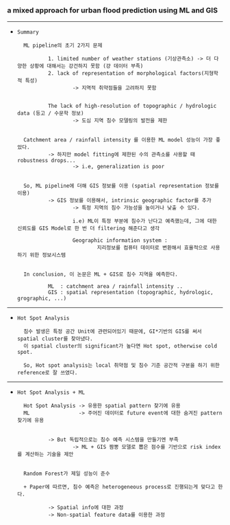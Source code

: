 ### a mixed approach for urban flood prediction using ML and GIS

---

- `Summary`


        ML pipeline의 초기 2가지 문제 
        
                1. limited number of weather stations (기상관측소) -> 더 다양한 상황에 대해서는 강건하지 못함 (걍 데이터 부족)
                2. lack of representation of morphological factors(지형학적 특성)
                        -> 지역적 취약점들을 고려하지 못함
                

                The lack of high-resolution of topographic / hydrologic data (등고 / 수문학 정보)
                        -> 도심 지역 침수 모델링의 발전을 제한
                

        Catchment area / rainfall intensity 를 이용한 ML model 성능이 가장 좋았다.
                -> 하지만 model fitting에 제한된 수의 관측소를 사용할 때 robustness drops...
                        -> i.e, generalization is poor
                      

        So, ML pipeline에 더해 GIS 정보를 이용 (spatial representation 정보를 이용)
                -> GIS 정보를 이용해서, intrinsic geographic factor를 추가 
                        -> 특정 지역의 침수 가능성을 높이거나 낮출 수 있다.
                        
                        i.e) ML이 특정 부분에 침수가 난다고 예측했는데, 그에 대한 신뢰도를 GIS Model로 한 번 더 filtering 해준다고 생각
                        
                        Geographic information system :
                                지리정보를 컴퓨터 데이터로 변환해서 효율적으로 사용하기 위한 정보시스템 


        In conclusion, 이 논문은 ML + GIS로 침수 지역을 예측한다.
        
                ML  : catchment area / rainfall intensity ..
                GIS : spatial representation (topographic, hydrologic, grographic, ...)


---

- `Hot Spot Analysis`


        침수 발생은 특정 공간 Unit에 관련되어있기 때문에, GI*기반의 GIS를 써서 spatial cluster를 찾아냈다.
        이 spatial cluster의 significant가 높다면 Hot spot, otherwise cold spot. 

        So, Hot spot analysis는 local 취약점 및 침수 기준 공간적 구분을 하기 위한 reference로 잘 쓰였다.
        
        
---

- `Hot Spot Analysis + ML`


        Hot Spot Analysis -> 유용한 spatial pattern 찾기에 유용
        ML                -> 주어진 데이터로 future event에 대한 숨겨진 pattern 찾기에 유용
        
        
                -> But 독립적으로는 침수 예측 시스템을 만들기엔 부족 
                        -> ML + GIS 짬뽕 모델로 뽑은 점수를 기반으로 risk index를 계산하는 기술을 제안 
                
                
        Random Forest가 제일 성능이 준수 
        
        + Paper에 따르면, 침수 예측은 heterogeneous process로 진행되는게 맞다고 한다.
        
                -> Spatial info에 대한 과정 
                -> Non-spatial feature data를 이용한 과정 
        

        
